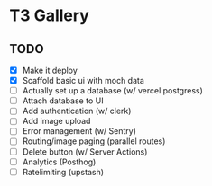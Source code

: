 # T3 Gallery

## TODO

- [x] Make it deploy
- [x] Scaffold basic ui with moch data
- [ ] Actually set up a database (w/ vercel postgress)
- [ ] Attach database to UI
- [ ] Add authentication (w/ clerk)
- [ ] Add image upload
- [ ] Error management (w/ Sentry)
- [ ] Routing/image paging (parallel routes)
- [ ] Delete button (w/ Server Actions)
- [ ] Analytics (Posthog)
- [ ] Ratelimiting (upstash)
